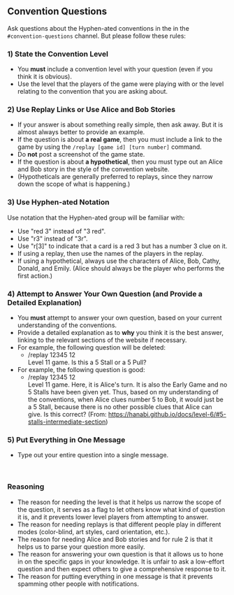 ## Convention Questions

Ask questions about the Hyphen-ated conventions in the in the `#convention-questions` channel. But please follow these rules:

### 1) State the Convention Level

- You **must** include a convention level with your question (even if you think it is obvious).
- Use the level that the players of the game were playing with or the level relating to the convention that you are asking about.

### 2) Use Replay Links or Use Alice and Bob Stories

- If your answer is about something really simple, then ask away. But it is almost always better to provide an example.
- If the question is about **a real game**, then you must include a link to the game by using the `/replay [game id] [turn number]` command.
- Do **not** post a screenshot of the game state.
- If the question is about **a hypothetical**, then you must type out an Alice and Bob story in the style of the convention website.
- (Hypotheticals are generally preferred to replays, since they narrow down the scope of what is happening.)

### 3) Use Hyphen-ated Notation

Use notation that the Hyphen-ated group will be familiar with:

<!-- lint disable no-undefined-references -->

- Use "red 3" instead of "3 red".
- Use "r3" instead of "3r".
- Use "r[3]" to indicate that a card is a red 3 but has a number 3 clue on it.
- If using a replay, then use the names of the players in the replay.
- If using a hypothetical, always use the characters of Alice, Bob, Cathy, Donald, and Emily. (Alice should always be the player who performs the first action.)

<!-- lint enable no-undefined-references -->

### 4) Attempt to Answer Your Own Question (and Provide a Detailed Explanation)

- You **must** attempt to answer your own question, based on your current understanding of the conventions.
- Provide a detailed explanation as to **why** you think it is the best answer, linking to the relevant sections of the website if necessary.
- For example, the following question will be deleted:
  - /replay 12345 12<br />Level 11 game. Is this a 5 Stall or a 5 Pull?
- For example, the following question is good:
  - /replay 12345 12<br />Level 11 game. Here, it is Alice's turn. It is also the Early Game and no 5 Stalls have been given yet. Thus, based on my understanding of the conventions, when Alice clues number 5 to Bob, it would just be a 5 Stall, because there is no other possible clues that Alice can give. Is this correct? (From: https://hanabi.github.io/docs/level-6/#5-stalls-intermediate-section)

### 5) Put Everything in One Message

- Type out your entire question into a single message.

<br />

### Reasoning

- The reason for needing the level is that it helps us narrow the scope of the question, it serves as a flag to let others know what kind of question it is, and it prevents lower level players from attempting to answer.
- The reason for needing replays is that different people play in different modes (color-blind, art styles, card orientation, etc.).
- The reason for needing Alice and Bob stories and for rule 2 is that it helps us to parse your question more easily.
- The reason for answering your own question is that it allows us to hone in on the specific gaps in your knowledge. It is unfair to ask a low-effort question and then expect others to give a comprehensive response to it.
- The reason for putting everything in one message is that it prevents spamming other people with notifications.
